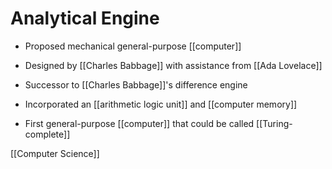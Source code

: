# Analytical Engine

-   Proposed mechanical general-purpose [[computer]]

-   Designed by [[Charles Babbage]] with assistance from [[Ada Lovelace]]

-   Successor to [[Charles Babbage]]'s difference engine

-   Incorporated an [[arithmetic logic unit]] and [[computer memory]]

-   First general-purpose [[computer]] that could be called [[Turing-complete]]

[[Computer Science]]
